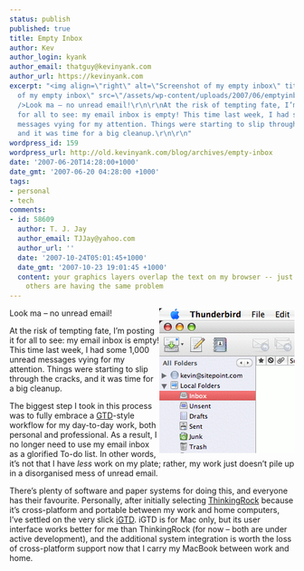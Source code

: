 ```yaml
---
status: publish
published: true
title: Empty Inbox
author: Kev
author_login: kyank
author_email: thatguy@kevinyank.com
author_url: https://kevinyank.com
excerpt: "<img align=\"right\" alt=\"Screenshot of my empty inbox\" title=\"Screenshot
  of my empty inbox\" src=\"/assets/wp-content/uploads/2007/06/emptyinbox.png\"
  />Look ma – no unread email!\r\n\r\nAt the risk of tempting fate, I’m posting it
  for all to see: my email inbox is empty! This time last week, I had some 1,000 unread
  messages vying for my attention. Things were starting to slip through the cracks,
  and it was time for a big cleanup.\r\n\r\n"
wordpress_id: 159
wordpress_url: http://old.kevinyank.com/blog/archives/empty-inbox
date: '2007-06-20T14:28:00+1000'
date_gmt: '2007-06-20 04:28:00 +1000'
tags:
- personal
- tech
comments:
- id: 58609
  author: T. J. Jay
  author_email: TJJay@yahoo.com
  author_url: ''
  date: '2007-10-24T05:01:45+1000'
  date_gmt: '2007-10-23 19:01:45 +1000'
  content: your graphics layers overlap the text on my browser -- just wondering if
    others are having the same problem
---
```

<p><img align="right" alt="Screenshot of my empty inbox" title="Screenshot of my empty inbox" src="/assets/wp-content/uploads/2007/06/emptyinbox.png" />Look ma – no unread email!</p>
<p>At the risk of tempting fate, I’m posting it for all to see: my email inbox is empty! This time last week, I had some 1,000 unread messages vying for my attention. Things were starting to slip through the cracks, and it was time for a big cleanup.</p>
<p><a id="more"></a><a id="more-159"></a>The biggest step I took in this process was to fully embrace a <a href="http://en.wikipedia.org/wiki/GTD">GTD</a>-style workflow for my day-to-day work, both personal and professional. As a result, I no longer need to use my email inbox as a glorified To-do list. In other words, it’s not that I have <em>less</em> work on my plate; rather, my work just doesn’t pile up in a disorganised mess of unread email.</p>
<p>There’s plenty of software and paper systems for doing this, and everyone has their favourite. Personally, after initially selecting <a href="http://thinkingrock.com.au/">ThinkingRock</a> because it’s cross-platform and portable between my work and home computers, I’ve settled on the very slick <a href="http://bargiel.home.pl/iGTD/">iGTD</a>. iGTD is for Mac only, but its user interface works better for me than ThinkingRock (for now – both are under active development), and the additional system integration is worth the loss of cross-platform support now that I carry my MacBook between work and home.</p>
